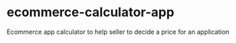# ecommerce-calculator-app
Ecommerce app calculator to help seller to decide a price for an application
